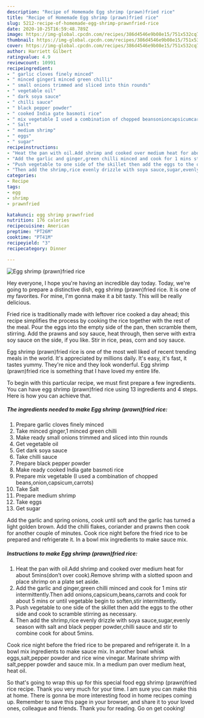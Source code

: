 ```yaml
---
description: "Recipe of Homemade Egg shrimp (prawn)fried rice"
title: "Recipe of Homemade Egg shrimp (prawn)fried rice"
slug: 5212-recipe-of-homemade-egg-shrimp-prawnfried-rice
date: 2020-10-25T16:59:48.789Z
image: https://img-global.cpcdn.com/recipes/386d4546e9b08e15/751x532cq70/egg-shrimp-prawnfried-rice-recipe-main-photo.jpg
thumbnail: https://img-global.cpcdn.com/recipes/386d4546e9b08e15/751x532cq70/egg-shrimp-prawnfried-rice-recipe-main-photo.jpg
cover: https://img-global.cpcdn.com/recipes/386d4546e9b08e15/751x532cq70/egg-shrimp-prawnfried-rice-recipe-main-photo.jpg
author: Harriett Gilbert
ratingvalue: 4.9
reviewcount: 10991
recipeingredient:
- " garlic cloves finely minced"
- " minced ginger1 minced green chilli"
- " small onions trimmed and sliced into thin rounds"
- " vegetable oil"
- " dark soya sauce"
- " chilli sauce"
- " black pepper powder"
- " cooked India gate basmoti rice"
- " mix vegetable I used a combination of chopped beansonioncapsicumcarrots"
- " Salt"
- " medium shrimp"
- " eggs"
- " sugar"
recipeinstructions:
- "Heat the pan with oil.Add shrimp and cooked over medium heat for about 5mins(don’t over cook).Remove shrimp with a slotted spoon and place shrimp on a plate set aside."
- "Add the garlic and ginger,green chilli minced and cook for 1 mins stir intermittently.Then add onions,capsicum,beans,carrots and cook for about 5 mins or until vegetable begin to soften,stir intermittently."
- "Push vegetable to one side of the skillet then add the eggs to the other side and cook to scramble stirring as necessary."
- "Then add the shrimp,rice evenly drizzle with soya sauce,sugar,evenly season with salt and black pepper powder,chilli sauce and stir to combine cook for about 5mins."
categories:
- Recipe
tags:
- egg
- shrimp
- prawnfried

katakunci: egg shrimp prawnfried 
nutrition: 176 calories
recipecuisine: American
preptime: "PT26M"
cooktime: "PT41M"
recipeyield: "3"
recipecategory: Dinner

---
```



![Egg shrimp (prawn)fried rice](https://img-global.cpcdn.com/recipes/386d4546e9b08e15/751x532cq70/egg-shrimp-prawnfried-rice-recipe-main-photo.jpg)

Hey everyone, I hope you're having an incredible day today. Today, we're going to prepare a distinctive dish, egg shrimp (prawn)fried rice. It is one of my favorites. For mine, I'm gonna make it a bit tasty. This will be really delicious.

Fried rice is traditionally made with leftover rice cooked a day ahead; this recipe simplifies the process by cooking the rice together with the rest of the meal. Pour the eggs into the empty side of the pan, then scramble them, stirring. Add the prawns and soy sauce, heat through, then serve with extra soy sauce on the side, if you like. Stir in rice, peas, corn and soy sauce.

Egg shrimp (prawn)fried rice is one of the most well liked of recent trending meals in the world. It's appreciated by millions daily. It's easy, it's fast, it tastes yummy. They're nice and they look wonderful. Egg shrimp (prawn)fried rice is something that I have loved my entire life.


To begin with this particular recipe, we must first prepare a few ingredients. You can have egg shrimp (prawn)fried rice using 13 ingredients and 4 steps. Here is how you can achieve that.

<!--inarticleads1-->

##### The ingredients needed to make Egg shrimp (prawn)fried rice:

1. Prepare  garlic cloves finely minced
1. Take  minced ginger,1 minced green chilli
1. Make ready  small onions trimmed and sliced into thin rounds
1. Get  vegetable oil
1. Get  dark soya sauce
1. Take  chilli sauce
1. Prepare  black pepper powder
1. Make ready  cooked India gate basmoti rice
1. Prepare  mix vegetable (I used a combination of chopped beans,onion,capsicum,carrots)
1. Take  Salt
1. Prepare  medium shrimp
1. Take  eggs
1. Get  sugar


Add the garlic and spring onions, cook until soft and the garlic has turned a light golden brown. Add the chilli flakes, coriander and prawns then cook for another couple of minutes. Cook rice night before the fried rice to be prepared and refrigerate it. In a bowl mix ingredients to make sauce mix. 

<!--inarticleads2-->

##### Instructions to make Egg shrimp (prawn)fried rice:

1. Heat the pan with oil.Add shrimp and cooked over medium heat for about 5mins(don’t over cook).Remove shrimp with a slotted spoon and place shrimp on a plate set aside.
1. Add the garlic and ginger,green chilli minced and cook for 1 mins stir intermittently.Then add onions,capsicum,beans,carrots and cook for about 5 mins or until vegetable begin to soften,stir intermittently.
1. Push vegetable to one side of the skillet then add the eggs to the other side and cook to scramble stirring as necessary.
1. Then add the shrimp,rice evenly drizzle with soya sauce,sugar,evenly season with salt and black pepper powder,chilli sauce and stir to combine cook for about 5mins.


Cook rice night before the fried rice to be prepared and refrigerate it. In a bowl mix ingredients to make sauce mix. In another bowl whisk eggs,salt,pepper powder and rice wine vinegar. Marinate shrimp with salt,pepper powder and sauce mix. In a medium pan over medium heat, heat oil. 

So that's going to wrap this up for this special food egg shrimp (prawn)fried rice recipe. Thank you very much for your time. I am sure you can make this at home. There is gonna be more interesting food in home recipes coming up. Remember to save this page in your browser, and share it to your loved ones, colleague and friends. Thank you for reading. Go on get cooking!
